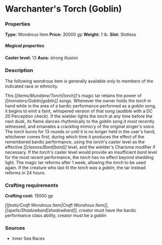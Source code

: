 ﻿---
Title: "Warchanter's Torch (Goblin)"
Type: "Wondrous Item"
Price: "30000 gp"
Weight: "1 lb."
Slot: "Slotless"
Caster level: "13"
Aura: "strong illusion"
Description: |
  "The following wondrous item is generally available only to members of the indicated race or ethnicity.
  This torch's magic tar retains the power of goblin songs. Whenever the owner holds the torch in hand while in the area of a bardic performance performed as a goblin song, it begins to emit a faint, whispered version of that song (audible with a DC 20 Perception check). If the wielder lights the torch at any time before the next dusk, its flame dances rhythmically to the goblin song it most recently witnessed, and emanates a crackling mimicry of the original singer's voice. The torch burns for 13 rounds or until it is no longer held in the user's hand, whichever comes first, during which time it produces the effect of the remembered bardic performance, using the torch's caster level as the effective bard level, and the wielder's Charisma modifier if necessary. If the torch's caster level would provide an insufficient bard level for the most recent performance, the torch has no effect beyond shedding light. The magic tar reforms after 1 week, allowing the torch to be used again. If the creature who last lit the torch was a goblin, the tar instead reforms in 24 hours."
Crafting cost: "15000 gp"
Sources: "['Inner Sea Races']"
---

# Warchanter's Torch (Goblin)

### Properties

**Type:** Wondrous Item **Price:** 30000 gp **Weight:** 1 lb. **Slot:** Slotless

##### Magical properties

**Caster level:** 13 **Aura:** strong illusion

### Description

The following wondrous item is generally available only to members of the indicated race or ethnicity.

This _[[items/Mundane/Torch|torch]]_'s magic tar retains the power of _[[monsters/Goblin|goblin]]_ songs. Whenever the owner holds the _torch_ in hand while in the area of a bardic performance performed as a _goblin_ song, it begins to emit a faint, whispered version of that song (audible with a DC 20 Perception check). If the wielder lights the _torch_ at any time before the next dusk, its flame dances rhythmically to the _goblin_ song it most recently witnessed, and emanates a crackling mimicry of the original singer's voice. The _torch_ burns for 13 rounds or until it is no longer held in the user's hand, whichever comes first, during which time it produces the effect of the remembered bardic performance, using the _torch_'s caster level as the effective _[[classes/Bard|bard]]_ level, and the wielder's Charisma modifier if necessary. If the _torch_'s caster level would provide an insufficient _bard_ level for the most recent performance, the _torch_ has no effect beyond shedding light. The magic tar reforms after 1 week, allowing the _torch_ to be used again. If the creature who last lit the _torch_ was a _goblin_, the tar instead reforms in 24 hours.

### Crafting requirements

**Crafting cost:** 15000 gp

_[[feats/Craft Wondrous Item|Craft Wondrous Item]]_, _[[spells/Shadowbard|shadowbard]]_, creator must have the bardic performance class ability, creator must be a _goblin_

### Sources

* Inner Sea Races